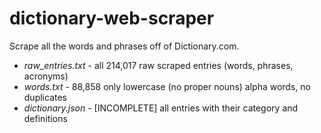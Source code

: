# dictionary-web-scraper
Scrape all the words and phrases off of Dictionary.com.

* *raw_entries.txt* - all 214,017 raw scraped entries (words, phrases, acronyms)
* *words.txt* - 88,858 only lowercase (no proper nouns) alpha words, no duplicates
* *dictionary.json* - [INCOMPLETE] all entries with their category and definitions
